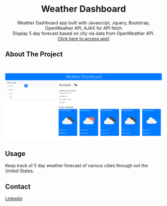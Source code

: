 </br>

<h1 align="center">Weather Dashboard</h1>

  <p align="center">
    Weather Dashboard app built with Javascript, Jquery, Bootstrap, OpenWeather API, AJAX for API fetch
    <br />
    Display 5 day forecast based on city via data from OpenWeather API.
    <br />
    <a href="https://shiver750.github.io/Weather-Dashboard/">Click here to access app!</a>
  </p>
</div>

<!-- ABOUT THE PROJECT -->
## About The Project
</br>

![Product Name Screen Shot](./Assets/screenshot.png)

<!-- USAGE EXAMPLES -->
## Usage

Keep track of 5 day weather forecast of various cities through out the United States.

<!-- CONTACT -->
## Contact
<a href="https://www.linkedin.com/in/matt-szmytkowski-5418071a6/">Linkedin</a>

